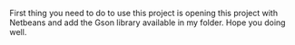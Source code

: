 First thing you need to do to use this project is opening this project with Netbeans and add the Gson library available in my folder.
Hope you doing well.